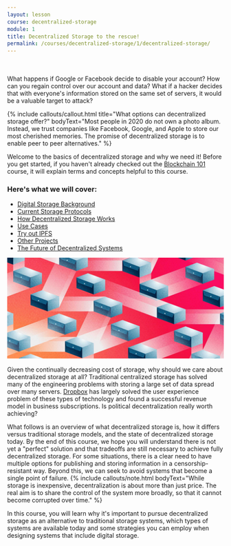 ```yaml
---
layout: lesson
course: decentralized-storage
module: 1
title: Decentralized Storage to the rescue!
permalink: /courses/decentralized-storage/1/decentralized-storage/
---
```

<br>
<br>
<span class="openingParagraph">What happens if Google or Facebook decide to disable your account? </span>
How can you regain control over our account and data? What if a hacker decides that with everyone's information stored on the same set of servers, it would be a valuable target to attack? 

{% include callouts/callout.html 
    title="What options can decentralized storage offer?"
    bodyText="Most people in 2020 do not own a photo album. Instead, we trust companies like Facebook, Google, and Apple to store our most cherished memories. The promise of decentralized storage is to enable peer to peer alternatives."
%}

Welcome to the basics of decentralized storage and why we need it! Before you get started, if you haven't already checked out the <a href="/courses/blockchain-101/">Blockchain 101</a> course, it will explain terms and concepts helpful to this course.

<h3>Here's what we will cover:</h3>
<ul>
    <li><a href="/courses/decentralized-storage/1/background/">Digital Storage Background</a></li>
    <li><a href="/courses/decentralized-storage/1/conventional-protocols/">Current Storage Protocols</a></li>
    <li><a href="/courses/decentralized-storage/2/technical_overview/">How Decentralized Storage Works</a></li>
    <li><a href="/courses/decentralized-storage/2/use-cases/">Use Cases</a></li>
    <li><a href="/courses/blockchain-security/3/centralized-points-of-failure/">Try out IPFS</a></li>
    <li><a href="/courses/decentralized-storage/3/other-tokens/">Other Projects</a></li>
    <li><a href="/courses/decentralized-storage/3/backbone-of-a-new-web/">The Future of Decentralized Systems</a></li>
</ul>

<img src="/assets/img/courses/decentralized-storage/DecentralizedStorage.jpg" alt="Decentralized array of boxes" title="Decentralized storage"/>

Given the continually decreasing cost of storage, why should we care about decentralized storage at all? Traditional centralized storage has solved many of the engineering problems with storing a large set of data spread over many servers. <a href="https://www.dropbox.com">Dropbox</a> has largely solved the user experience problem of these types of technology and found a successful revenue model in business subscriptions. Is political decentralization really worth achieving?

What follows is an overview of what decentralized storage is, how it differs versus traditional storage models, and the state of decentralized storage today. By the end of this course, we hope you will understand there is not yet a "perfect" solution and that tradeoffs are still necessary to achieve fully decentralized storage. For some situations, there is a clear need to have multiple options for publishing and storing information in a censorship-resistant way. Beyond this, we can seek to avoid systems that become a single point of failure.
{% include callouts/note.html
    bodyText="While storage is inexpensive, decentralization is about more than just price. The real aim is to share the control of the system more broadly, so that it cannot become corrupted over time."
%}

In this course, you will learn why it's important to pursue decentralized storage as an alternative to traditional storage systems, which types of systems are available today and some strategies you can employ when designing systems that include digital storage.


